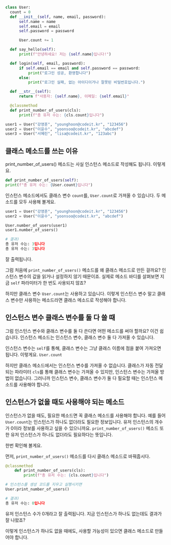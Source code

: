 ```python
class User:
  count = 0
  def __init__(self, name, email, password):
      self.name = name
      self.email = email
      self.password = password

      User.count += 1

  def say_hello(self):
      print(f"안녕하세요! 저는 {self.name}입니다!")

  def login(self, email, password):
      if self.email == email and self.password == password:
          print("로그인 성공, 환영합니다")
      else:
          print("로그인 실패, 없는 아이디이거나 잘못된 비밀번호입니다.")

  def __str__(self):
      return f"사용자: {self.name}, 이메일: {self.email}"

  @classmethod
  def print_number_of_users(cls):
      print(f"총 유저 수는: {cls.count}입니다")

user1 = User("강영훈", "younghoon@codeit.kr", "123456")
user2 = User("이윤수", "yoonsoo@codeit.kr", "abcdef")
user3 = User("서혜린", "lisa@codeit.kr", "123abc")
```

## 클래스 메소드를 쓰는 이유

print_number_of_users() 메소드는 사실 인스턴스 메소드로 작성해도 됩니다. 이렇게요.

```python
def print_number_of_users(self):
print(f"총 유저 수는: {User.count}입니다")
```

인스턴스 메소드에서도 클래스 변수 `count`를, `User.count`로 가져올 수 있습니다. 두 메소드를 모두 사용해 볼게요.

```python
user1 = User("강영훈", "younghoon@codeit.kr", "123456")
user2 = User("이윤수", "yoonsoo@codeit.kr", "abcdef")

User.number_of_users(user1)
user1.number_of_users()

# 결과)
총 유저 수는: 3입니다
총 유저 수는: 3입니다
```

잘 출력됩니다.

그럼 처음에 `print_number_of_users()` 메소드를 왜 클래스 메소드로 만든 걸까요? 인스턴스 변수의 값을 읽거나 설정하지 않기 때문이죠. 실제로 메소드 바디를 살펴보면 지금 `self` 파라미터가 한 번도 사용되지 않죠?

하지만 클래스 변수 `User.count`는 사용하고 있습니다. 이렇게 인스턴스 변수 말고 클래스 변수만 사용하는 메소드라면 클래스 메소드로 작성해야 합니다.

## 인스턴스 변수 클래스 변수를 둘 다 쓸 때

그럼 인스턴스 변수와 클래스 변수를 둘 다 쓴다면 어떤 메소드를 써야 할까요? 이건 쉽습니다. 인스턴스 메소드는 인스턴스 변수, 클래스 변수 둘 다 가져올 수 있습니다.

인스턴스 변수는 `self`를 통해, 클래스 변수는 그냥 클래스 이름에 점을 붙여 가져오면 됩니다. 이렇게요. `User.count`

하지만 클래스 메소드에서는 인스턴스 변수를 가져올 수 없습니다. 클래스가 자동 전달되는 파라미터 `cls`를 통해 클래스 변수는 가져올 수 있지만, 인스턴스 변수는 가져올 방법이 없습니다. 그러니까 인스턴스 변수, 클래스 변수가 둘 다 필요할 때는 인스턴스 메소드를 사용해야 합니다.

## 인스턴스가 없을 때도 사용해야 되는 메소드

인스턴스가 없을 때도, 필요한 메소드면 꼭 클래스 메소드를 사용해야 합니다. 예를 들어 `User.count`는 인스턴스가 하나도 없더라도 필요한 정보입니다. 유저 인스턴스의 개수가 0이라 정보를 사용하고 싶을 수 있으니까요. `print_number_of_users()` 메소드 또한 유저 인스턴스가 하나도 없더라도 필요하다는 뜻입니다.

한번 확인해 볼게요.

먼저, `print_number_of_users()` 메소드를 다시 클래스 메소드로 바꿔줍시다.

```python
@classmethod
    def print_number_of_users(cls):
        print(f"총 유저 수는: {cls.count}입니다")

# 인스턴스를 생성 코드를 지우고 실행시키면
User.print_number_of_users()

# 결과)
총 유저 수는: 0입니다
```

유저 인스턴스 수가 0개라고 잘 출력됩니다. 지금 인스턴스가 하나도 없는데도 결과가 잘 나왔죠?

이렇게 인스턴스가 하나도 없을 때에도, 사용할 가능성이 있으면 클래스 메소드로 만들어야 합니다.
